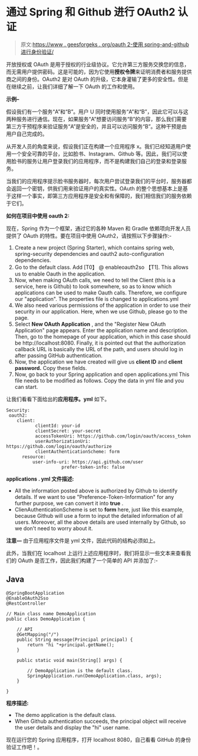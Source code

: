 # 通过 Spring 和 Github 进行 OAuth2 认证

> 原文:[https://www . geesforgeks . org/oauth 2-使用 spring-and-github 进行身份验证/](https://www.geeksforgeeks.org/oauth2-authentication-with-spring-and-github/)

开放授权或 OAuth 是用于授权的行业级协议。它允许第三方服务交换您的信息，而无需用户提供密码。这是可能的，因为它使用**授权令牌**来证明消费者和服务提供商之间的身份。OAuth2 是对 OAuth 的升级，它本身灌输了更多的安全性。但是在继续之前，让我们详细了解一下 OAuth 的工作和使用。

**示例–**

假设我们有一个服务“A”和“B”。用户 U 同时使用服务“A”和“B”，因此它可以与这两种服务进行通信。现在，如果服务“A”想要访问服务“B”的内容，那么我们需要第三方干预程序来验证服务“A”是安全的，并且可以访问服务“B”。这种干预是由用户自己完成的。

从开发人员的角度来说，假设我们正在构建一个应用程序 x。我们已经知道用户使用一个安全可靠的平台，比如脸书、Instagram、Github 等。因此，我们可以使用脸书的服务让用户登录我们的应用程序，而不是构建我们自己的登录和登录服务。

当我们的应用程序提示脸书服务器时，每次用户尝试登录我们的平台时，服务器都会返回一个密钥，供我们用来验证用户的真实性。OAuth 的整个思想基本上是基于这样一个事实，即第三方应用程序是安全和有保障的，我们相信我们的服务依赖于它们。

**如何在项目中使用 oauth 2:**

现在，Spring 作为一个框架，通过它的各种 Maven 和 Gradle 依赖项向开发人员提供了 OAuth 的特性。要在项目中使用 OAuth2，请按照以下步骤操作:-

1.  Create a new project (Spring Starter), which contains spring web, spring-security dependencies and oauth2 auto-configuration dependencies.
2.  Go to the default class. Add [T0】 @ enableoauth2so 【T1]. This allows us to enable Oauth in the application.
3.  Now, when making OAuth calls, we need to tell the Client (this is a service, here is Github) to look somewhere, so as to know which applications can be used to make Oauth calls. Therefore, we configure our "application". The properties file is changed to applications.yml
4.  We also need various permissions of the application in order to use their security in our application. Here, when we use Github, please go to the [](https://github.com/settings/developers)page.
5.  Select **New OAuth Application** , and the "Register New OAuth Application" page appears. Enter the application name and description. Then, go to the homepage of your application, which in this case should be http://localhost:8080\. Finally, it is pointed out that the authorization callback URL is basically the URL of the path, and users should log in after passing GitHub authentication.
6.  Now, the application we have created will give us **client ID** and **client password.** Copy these fields.
7.  Now, go back to your Spring application and open applications.yml This file needs to be modified as follows. Copy the data in yml file and you can start.

让我们看看下面给出的**应用程序。yml** 如下。

```
Security:
 oauth2:
    client:
           clientId: your-id
           clientSecret: your-secret
           accessTokenUri: https://github.com/login/oauth/access_token
           userAuthorizationUri: https://github.com/login/oauth/authorize
           clientAuthenticationScheme: form
      resource:
          user-info-uri: https://api.github.com/user
                     prefer-token-info: false
```

**applications . yml 文件描述:**

*   All the information posted above is authorized by Github to identify details. If we want to use "Preference-Token-Information" for any further purpose, we can convert it into **true** .
*   ClienAuthenticationScheme is set to **form** here, just like this example, because Github will use a form to input the detailed information of all users. Moreover, all the above details are used internally by Github, so we don't need to worry about it.

**注意—** 由于应用程序文件是 yml 文件，因此代码的结构必须如上。

此外，当我们在 localhost 上运行上述应用程序时，我们将显示一些文本来查看我们的 OAuth 是否工作，因此我们构建了一个简单的 API 并添加了:-

## Java

```
@SpringBootApplication
@EnableOAuth2Sso
@RestController

// Main class name DemoApplication
public class DemoApplication {

    // API
    @GetMapping("/")
    public String message(Principal principal) {
        return "hi "+principal.getName();
    }

    public static void main(String[] args) {

        // DemoApplication is the default class.
        SpringApplication.run(DemoApplication.class, args);
    }

}
```

**程序描述:**

*   The demo application is the default class.
*   When Github authentication succeeds, the principal object will receive the user details and display the "hi" user name.

现在运行您的 Spring 应用程序，打开 localhost 8080，自己看看 GitHub 的身份验证工作吧！。